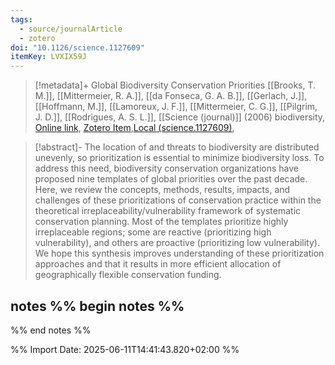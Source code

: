```yaml
---
tags:
  - source/journalArticle
  - zotero
doi: "10.1126/science.1127609"
itemKey: LVXIX59J
---
```

>[!metadata]+
> Global Biodiversity Conservation Priorities
> [[Brooks, T. M.]], [[Mittermeier, R. A.]], [[da Fonseca, G. A. B.]], [[Gerlach, J.]], [[Hoffmann, M.]], [[Lamoreux, J. F.]], [[Mittermeier, C. G.]], [[Pilgrim, J. D.]], [[Rodrigues, A. S. L.]], 
> [[Science (journal)]] (2006)
> biodiversity, 
> [Online link](https://www.science.org/doi/10.1126/science.1127609), [Zotero Item](zotero://select/library/items/LVXIX59J),[Local (science.1127609)](file://C:/Users/aburg/Documents/references/zotero/storage/U6P8PP5B/science.1127609.pdf), 


>[!abstract]-
>The location of and threats to biodiversity are distributed unevenly, so prioritization is essential to minimize biodiversity loss. To address this need, biodiversity conservation organizations have proposed nine templates of global priorities over the past decade. Here, we review the concepts, methods, results, impacts, and challenges of these prioritizations of conservation practice within the theoretical irreplaceability/vulnerability framework of systematic conservation planning. Most of the templates prioritize highly irreplaceable regions; some are reactive (prioritizing high vulnerability), and others are proactive (prioritizing low vulnerability). We hope this synthesis improves understanding of these prioritization approaches and that it results in more efficient allocation of geographically flexible conservation funding.

## notes %% begin notes %%

%% end notes %%

%% Import Date: 2025-06-11T14:41:43.820+02:00 %%
